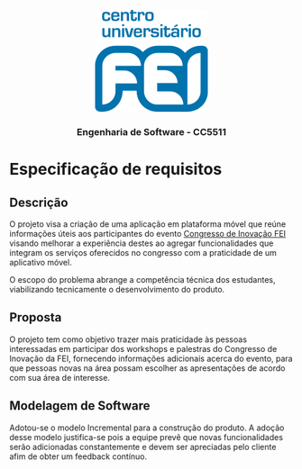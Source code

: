 <p align="center">
  <img alt="FEI" src="https://raw.githubusercontent.com/pfreitasbarbosa/mobilefei-todolist/master/.github/feilogo.png" />
</p>
<h3 align='center'> Engenharia de Software - CC5511 </h3>

# Especificação de requisitos

## Descrição

O projeto visa a criação de uma aplicação em plataforma móvel que reúne informações úteis aos participantes do evento [Congresso de Inovação FEI](https://congressodeinovacao.fei.edu.br/) visando melhorar a experiência destes ao agregar funcionalidades que integram os serviços oferecidos no congresso com a praticidade de um aplicativo móvel.

O escopo do problema abrange a competência técnica dos estudantes, viabilizando tecnicamente o desenvolvimento do produto.

## Proposta

O projeto tem como objetivo trazer mais praticidade às pessoas interessadas em participar dos workshops e palestras do Congresso de Inovação da FEI, fornecendo informações adicionais acerca do evento, para que pessoas novas na área possam escolher as apresentações de acordo com sua área de interesse.

## Modelagem de Software

Adotou-se o modelo Incremental para a construção do produto. A adoção desse modelo justifica-se pois a equipe prevê que novas funcionalidades serão adicionadas constantemente e devem ser apreciadas pelo cliente afim de obter um feedback contínuo.
